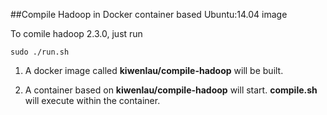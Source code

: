 ##Compile Hadoop in Docker container based Ubuntu:14.04 image

To comile hadoop 2.3.0, just run

```
sudo ./run.sh
```

1. A docker image called **kiwenlau/compile-hadoop** will be built.

2. A container based on  **kiwenlau/compile-hadoop** will start. **compile.sh** will execute within the container.